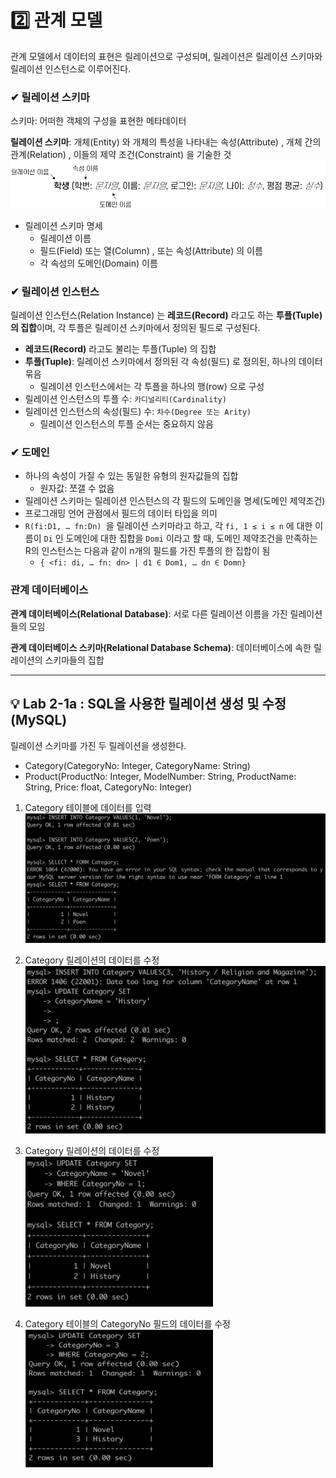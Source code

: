 # 2️⃣ 관계 모델

관계 모델에서 데이터의 표현은 릴레이션으로 구성되며, 릴레이션은 릴레이션 스키마와 릴레이션 인스턴스로 이루어진다.
### ✔︎ 릴레이션 스키마
스키마: 어떠한 객체의 구성을 표현한 메타데이터

**릴레이션 스키마**: 개체(Entity) 와 개체의 특성을 나타내는 속성(Attribute) , 개체 간의 관계(Relation) , 이들의 제약 조건(Constraint) 을 기술한 것
<img src="config/image10.png">
- 릴레이션 스키마 명세
  - 릴레이션 이름
  - 필드(Field) 또는 열(Column) , 또는 속성(Attribute) 의 이름
  - 각 속성의 도메인(Domain) 이름

### ✔︎ 릴레이션 인스턴스
릴레이션 인스턴스(Relation Instance) 는 **레코드(Record)** 라고도 하는 **투플(Tuple) 의 집합**이며, 각 투플은 릴레이션 스키마에서 정의된 필드로 구성된다.
- **레코드(Record)** 라고도 불리는 투플(Tuple) 의 집합
- **투플(Tuple)**: 릴레이션 스키마에서 정의된 각 속성(필드) 로 정의된, 하나의 데이터 묶음
  - 릴레이션 인스턴스에서는 각 투플을 하나의 행(row) 으로 구성
- 릴레이션 인스턴스의 투플 수: `카디널리티(Cardinality)`
- 릴레이션 인스턴스의 속성(필드) 수: `차수(Degree 또는 Arity)`
  - 릴레이션 인스턴스의 투플 순서는 중요하지 않음

### ✔︎ 도메인
- 하나의 속성이 가질 수 있는 동일한 유형의 원자값들의 집합
  - 원자값: 쪼갤 수 없음
- 릴레이션 스키마는 릴레이션 인스턴스의 각 필드의 도메인을 명세(도메인 제약조건)
- 프로그래밍 언어 관점에서 필드의 데이터 타입을 의미
- `R(fi:D1, … fn:Dn) `을 릴레이션 스키마라고 하고, 각 `fi, 1 ≤ i ≤ n` 에 대한 이름이 `Di` 인 도메인에 대한 집합을 `Domi` 이라고 할 때, 도메인 제약조건을 만족하는 R의 인스턴스는 다음과 같이 n개의 필드를 가진 투플의 한 집합이 됨
  - `{ <fi: di, … fn: dn> | d1 ∈ Dom1, … dn ∈ Domn}`

### 관계 데이터베이스
**관계 데이터베이스(Relational Database)**: 서로 다른 릴레이션 이름을 가진 릴레이션들의 모임

**관계 데이터베이스 스키마(Relational Database Schema)**: 데이터베이스에 속한 릴레이션의 스키마들의 집합

---
## 💡 Lab 2-1a : SQL을 사용한 릴레이션 생성 및 수정 (MySQL)
릴레이션 스키마를 가진 두 릴레이션을 생성한다.
- Category(CategoryNo: Integer, CategoryName: String)
- Product(ProductNo: Integer, ModelNumber: String, ProductName: String, Price: float, CategoryNo: Integer)


1. Category 테이블에 데이터를 입력
   <img src="config/image12.png">

2. Category 릴레이션의 데이터를 수정
   <img src="config/image13.png">

3. Category 릴레이션의 데이터를 수정
   <img src="config/image14.png" width="300" height="240">

4. Category 테이블의 CategoryNo 필드의 데이터를 수정
   <img src="config/image11.png" width="300" height="220">

